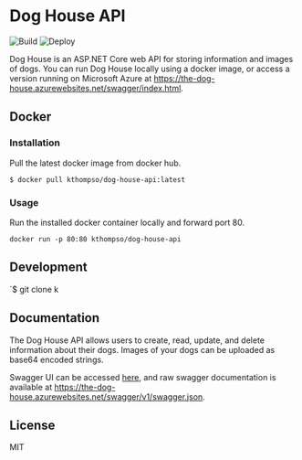 # Dog House API
![Build](https://github.com/KThompso/DogHouseApi/workflows/Build/badge.svg?branch=master)
![Deploy](https://github.com/KThompso/DogHouseApi/workflows/Deploy/badge.svg?branch=master)

Dog House is an ASP.NET Core web API for storing information and images of dogs.  You can run Dog House locally using a docker image, or access a version running on Microsoft Azure at <https://the-dog-house.azurewebsites.net/swagger/index.html>.

## Docker

### Installation

Pull the latest docker image from docker hub.

`$ docker pull kthompso/dog-house-api:latest`

### Usage

Run the installed docker container locally and forward port 80.

`docker run -p 80:80 kthompso/dog-house-api`

## Development

`$ git clone k

## Documentation

The Dog House API allows users to create, read, update, and delete information about their dogs.  Images of your dogs can be uploaded as base64 encoded strings.

Swagger UI can be accessed [here][swagger-ui], and raw swagger documentation is available at <https://the-dog-house.azurewebsites.net/swagger/v1/swagger.json>.

## License

MIT

[dog-house-base]: https://the-dog-house.azurewebsites.net/api/v1/dogs
[swagger-ui]: https://the-dog-house.azurewebsites.net/swagger/index.html
[swagger-raw]: https://the-dog-house.azurewebsites.net/swagger/v1/swagger.json
